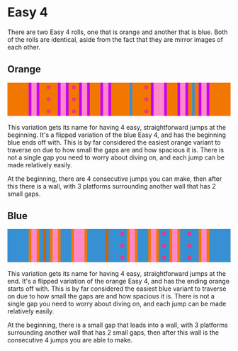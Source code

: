 # Easy 4

There are two Easy 4 rolls, one that is orange and another that is blue. Both of the rolls are identical, aside from the fact that they are mirror images of each other.

## Orange

![Easy 4 Orange](../images/rolls/easy-4-orange.jpg)

This variation gets its name for having 4 easy, straightforward jumps at the beginning. It's a flipped variation of the blue Easy 4, and has the beginning blue ends off with. This is by far considered the easiest orange variant to traverse on due to how small the gaps are and how spacious it is. There is not a single gap you need to worry about diving on, and each jump can be made relatively easily.

At the beginning, there are 4 consecutive jumps you can make, then after this there is a wall, with 3 platforms surrounding another wall that has 2 small gaps.

## Blue

![Easy 4 Blue](../images/rolls/easy-4-blue.jpg)

This variation gets its name for having 4 easy, straightforward jumps at the end. It's a flipped variation of the orange Easy 4, and has the ending orange starts off with. This is by far considered the easiest blue variant to traverse on due to how small the gaps are and how spacious it is. There is not a single gap you need to worry about diving on, and each jump can be made relatively easily.

At the beginning, there is a small gap that leads into a wall, with 3 platforms surrounding another wall that has 2 small gaps, then after this wall is the consecutive 4 jumps you are able to make.
